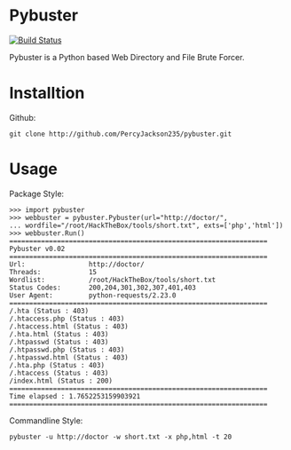 # Pybuster

[![Build Status](https://travis-ci.org/joemccann/dillinger.svg?branch=master)](https://github.com/Percyjackson235/pybuster.git)

Pybuster is a Python based Web Directory and File Brute Forcer.
# Installtion
Github:
```
git clone http://github.com/PercyJackson235/pybuster.git
```
# Usage
Package Style:
```
>>> import pybuster
>>> webbuster = pybuster.Pybuster(url="http://doctor/",
... wordfile="/root/HackTheBox/tools/short.txt", exts=['php','html'])
>>> webbuster.Run()
=================================================================
Pybuster v0.02
=================================================================
Url:                http://doctor/
Threads:            15
Wordlist:           /root/HackTheBox/tools/short.txt
Status Codes:       200,204,301,302,307,401,403
User Agent:         python-requests/2.23.0
=================================================================
/.hta (Status : 403)
/.htaccess.php (Status : 403)
/.htaccess.html (Status : 403)
/.hta.html (Status : 403)
/.htpasswd (Status : 403)
/.htpasswd.php (Status : 403)
/.htpasswd.html (Status : 403)
/.hta.php (Status : 403)
/.htaccess (Status : 403)
/index.html (Status : 200)
=================================================================
Time elapsed : 1.7652253159903921
=================================================================
```
Commandline Style:
```
pybuster -u http://doctor -w short.txt -x php,html -t 20
```